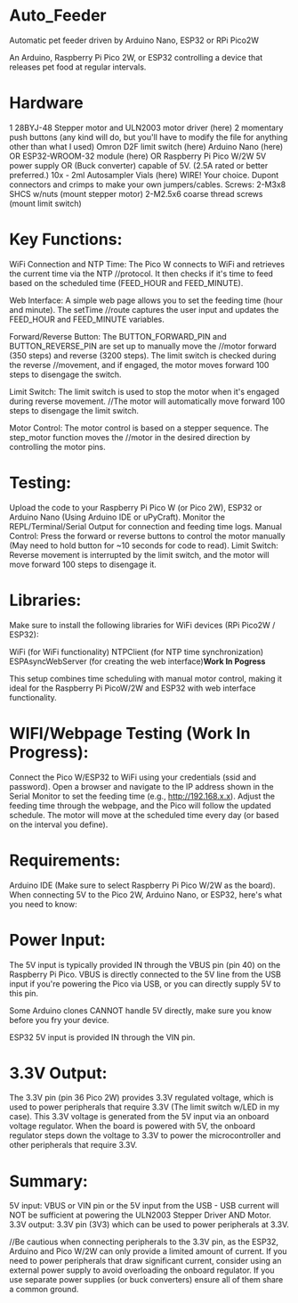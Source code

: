 # Auto_Feeder
 Automatic pet feeder driven by Arduino Nano, ESP32 or RPi Pico2W

An Arduino, Raspberry Pi Pico 2W, or ESP32 controlling a device that releases pet food at regular intervals.
# Hardware

1 28BYJ-48 Stepper motor and ULN2003 motor driver (here)
2 momentary push buttons (any kind will do, but you'll have to modify the file for anything other than what I used)
Omron D2F limit switch (here)
Arduino Nano (here) OR ESP32-WROOM-32 module (here) OR Raspberry Pi Pico W/2W
5V power supply OR (Buck converter) capable of 5V. (2.5A rated or better preferred.)
10x - 2ml Autosampler Vials (here)
WIRE! Your choice.
Dupont connectors and crimps to make your own jumpers/cables.
Screws:
      2-M3x8 SHCS w/nuts (mount stepper motor)
      2-M2.5x6 coarse thread screws (mount limit switch)
 

# Key Functions:

WiFi Connection and NTP Time: The Pico W connects to WiFi and retrieves the current time via the NTP //protocol. It then checks if it's time to feed based on the scheduled time (FEED_HOUR and FEED_MINUTE).

Web Interface: A simple web page allows you to set the feeding time (hour and minute). The setTime //route captures the user input and updates the FEED_HOUR and FEED_MINUTE variables.

Forward/Reverse Button: The BUTTON_FORWARD_PIN and BUTTON_REVERSE_PIN are set up to manually move the //motor forward (350 steps) and reverse (3200 steps). The limit switch is checked during the reverse //movement, and if engaged, the motor moves forward 100 steps to disengage the switch.

Limit Switch: The limit switch is used to stop the motor when it's engaged during reverse movement. //The motor will automatically move forward 100 steps to disengage the limit switch.

Motor Control: The motor control is based on a stepper sequence. The step_motor function moves the //motor in the desired direction by controlling the motor pins.

# Testing:

Upload the code to your Raspberry Pi Pico W (or Pico 2W), ESP32 or Arduino Nano (Using Arduino IDE or uPyCraft).
Monitor the REPL/Terminal/Serial Output for connection and feeding time logs.
Manual Control: Press the forward or reverse buttons to control the motor manually (May need to hold button for ~10 seconds for code to read).
Limit Switch: Reverse movement is interrupted by the limit switch, and the motor will move forward 100 steps to disengage it.

# Libraries:

Make sure to install the following libraries for WiFi devices (RPi Pico2W / ESP32):

WiFi (for WiFi functionality)
NTPClient (for NTP time synchronization)
ESPAsyncWebServer (for creating the web interface)**Work In Pogress**

This setup combines time scheduling with manual motor control, making it ideal for the Raspberry Pi PicoW/2W and ESP32 with web interface functionality.

# WIFI/Webpage Testing (Work In Progress):

Connect the Pico W/ESP32 to WiFi using your credentials (ssid and password).
Open a browser and navigate to the IP address shown in the Serial Monitor to set the feeding time (e.g., http://192.168.x.x).
Adjust the feeding time through the webpage, and the Pico will follow the updated schedule.
The motor will move at the scheduled time every day (or based on the interval you define).

# Requirements:

Arduino IDE (Make sure to select Raspberry Pi Pico W/2W as the board).
When connecting 5V to the Pico 2W, Arduino Nano, or ESP32, here's what you need to know:

# Power Input:

The 5V input is typically provided IN through the VBUS pin (pin 40) on the Raspberry Pi Pico.
VBUS is directly connected to the 5V line from the USB input if you're powering the Pico via USB, or you can directly supply 5V to this pin.

Some Arduino clones CANNOT handle 5V directly, make sure you know before you fry your device. 

ESP32 5V input is provided IN through the VIN pin. 

# 3.3V Output:

The 3.3V pin (pin 36 Pico 2W) provides 3.3V regulated voltage, which is used to power peripherals that require 3.3V (The limit switch w/LED in my case).
This 3.3V voltage is generated from the 5V input via an onboard voltage regulator. When the board is powered with 5V, the onboard regulator steps down the voltage to 3.3V to power the microcontroller and other peripherals that require 3.3V.

# Summary:

5V input: VBUS or VIN pin or the 5V input from the USB - USB current will NOT be sufficient at powering the ULN2003 Stepper Driver AND Motor. 
3.3V output: 3.3V pin (3V3) which can be used to power peripherals at 3.3V.

//Be cautious when connecting peripherals to the 3.3V pin, as the ESP32, Arduino and Pico W/2W can only provide a limited amount of current. If you need to power peripherals that draw significant current, consider using an external power supply to avoid overloading the onboard regulator. If you use separate power supplies (or buck converters) ensure all of them share a common ground. 
